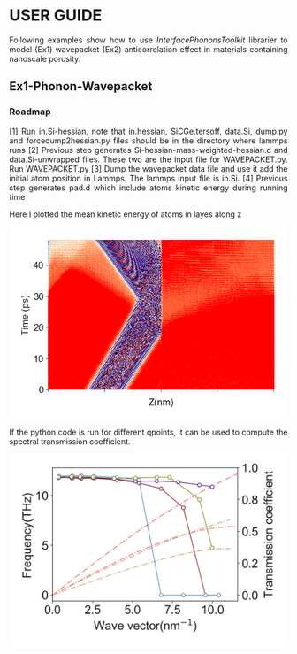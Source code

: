 # USER GUIDE

<div align="justify">
  
<p>
  
Following examples show how to use *InterfacePhononsToolkit* librarier to model (Ex1)  wavepacket (Ex2) anticorrelation effect in materials containing nanoscale porosity.
</p>

## Ex1-Phonon-Wavepacket
  
  ### Roadmap
<p>  
  [1] Run in.Si-hessian, note that in.hessian, SiCGe.tersoff, data.Si, dump.py and forcedump2hessian.py files should be in the directory where lammps runs
  [2] Previous step generates Si-hessian-mass-weighted-hessian.d and data.Si-unwrapped files. These two are the input file for WAVEPACKET.py. Run WAVEPACKET.py
  [3] Dump the wavepacket data file and use it add the initial atom position in Lammps. The lammps input file is in.Si.
  [4] Previous step generates pad.d which include atoms kinetic energy during running time
  
  Here I plotted the mean kinetic energy of atoms in layes along z
  
  <p align="center">
<img src="figs/KE-08.png" align="center" alt="drawing" width="700px"> 
</p>

If the python code  is run for different qpoints, it can be used to compute the spectral transmission coefficient.

<p align="center">
<img src="figs/Transmission_si_ge.png" align="center" alt="drawing" width="700px"> 
</p>


</p>
